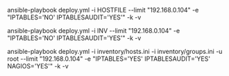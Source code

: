 ansible-playbook deploy.yml -i HOSTFILE  --limit "192.168.0.104" -e "IPTABLES='NO' IPTABLESAUDIT='YES'" -k -v

ansible-playbook deploy.yml -i INV  --limit "192.168.0.104" -e "IPTABLES='NO' IPTABLESAUDIT='YES'" -k -v

ansible-playbook deploy.yml -i inventory/hosts.ini -i inventory/groups.ini -u root --limit "192.168.0.104" -e "IPTABLES='YES' IPTABLESAUDIT='YES' NAGIOS='YES'" -k -v